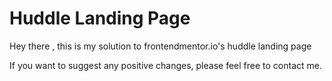 # Huddle Landing Page

Hey there , this is my solution to frontendmentor.io's huddle landing page

If you want to suggest any positive changes, please feel free to contact me.

